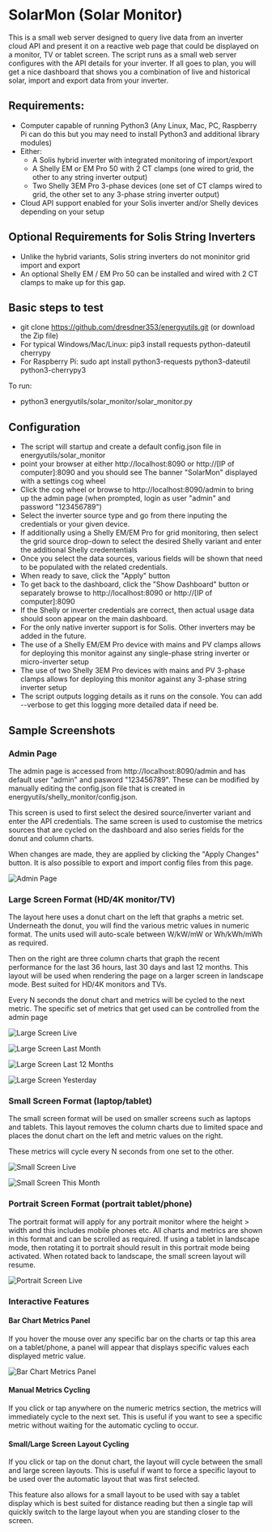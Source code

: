 # SolarMon (Solar Monitor)

This is a small web server designed to query live data from an inverter cloud API and present it on a reactive web page that could be displayed on a monitor, TV or tablet screen. The script runs as a small web server configures with the API details for your inverter. If all goes to plan, you will get a nice dashboard that shows you a combination of live and historical solar, import and export data from your inverter.

## Requirements:
* Computer capable of running Python3 (Any Linux, Mac, PC, Raspberry Pi can do this but you may need to install Python3 and additional library modules)
* Either:
    - A Solis hybrid inverter with integrated monitoring of import/export
    - A Shelly EM or EM Pro 50 with 2 CT clamps (one wired to grid, the other to any string inverter output)
    - Two Shelly 3EM Pro 3-phase devices (one set of CT clamps wired to grid, the other set to any 3-phase string inverter output)
* Cloud API support enabled for your Solis inverter and/or Shelly devices depending on your setup

## Optional Requirements for Solis String Inverters
* Unlike the hybrid variants, Solis string inverters do not moninitor grid import and export
* An optional Shelly EM / EM Pro 50 can be installed and wired with 2 CT clamps to make up for this gap. 

## Basic steps to test
* git clone https://github.com/dresdner353/energyutils.git (or download the Zip file)
* For typical Windows/Mac/Linux: pip3 install requests python-dateutil cherrypy
* For Raspberry Pi: sudo apt install python3-requests python3-dateutil python3-cherrypy3

To run:
* python3 energyutils/solar_monitor/solar_monitor.py 

## Configuration
* The script will startup and create a default config.json file in energyutils/solar_monitor
* point your browser at either http://localhost:8090 or http://[IP of computer]:8090 and you should see The banner "SolarMon" displayed with a settings cog wheel
* Click the cog wheel or browse to http://localhost:8090/admin to bring up the admin page (when prompted, login as user "admin" and password "123456789")
* Select the inverter source type and go from there inputing the credentials or your given device. 
* If additionally using a Shelly EM/EM Pro for grid monitoring, then select the grid source drop-down to select the desired Shelly variant and enter the additional Shelly credententials
* Once you select the data sources, various fields will be shown that need to be populated with the related credentials.
* When ready to save, click the "Apply" button
* To get back to the dashboard, click the "Show Dashboard" button or separately browse to http://localhost:8090 or http://[IP of computer]:8090
* If the Shelly or inverter credentials are correct, then actual usage data should soon appear on the main dashboard.
* For the only native inverter support is for Solis. Other inverters may be added in the future.
* The use of a Shelly EM/EM Pro device with mains and PV clamps allows for deploying this monitor against any single-phase string inverter or micro-inverter setup
* The use of two Shelly 3EM Pro devices with mains and PV 3-phase clamps allows for deploying this monitor against any 3-phase string inverter setup
* The script outputs logging details as it runs on the console. You can add --verbose to get this logging more detailed data if need be.

## Sample Screenshots

### Admin Page
The admin page is accessed from http://localhost:8090/admin and has default user "admin" and pasword "123456789". These can be modified by manually editing the config.json file that is created in energyutils/shelly_monitor/config.json. 

This screen is used to first select the desired source/inverter variant and enter the API credentials. The same screen is used to customise the metrics sources that are cycled on the dashboard and also series fields for the donut and column charts.

When changes are made, they are applied by clicking the "Apply Changes" button. It is also possible to export and import config files from this page.

![Admin Page](screenshots/admin.png)

### Large Screen Format (HD/4K monitor/TV)
The layout here uses a donut chart on the left that graphs a metric set. Underneath the donut, you will find the various metric values in numeric format. The units used will auto-scale between W/kW/mW or Wh/kWh/mWh as required.

Then on the right are three column charts that graph the recent performance for the last 36 hours, last 30 days and last 12 months. This layout will be used when rendering the page on a larger screen in landscape mode. Best suited for HD/4K monitors and TVs.

Every N seconds the donut chart and metrics will be cycled to the next metric. The specific set of metrics that get used can be controlled from the admin page

![Large Screen Live](screenshots/large_live.png)

![Large Screen Last Month](screenshots/large_last_month.png)

![Large Screen Last 12 Months](screenshots/large_last_12_months.png)

![Large Screen Yesterday](screenshots/large_yesterday.png)

### Small Screen Format (laptop/tablet)
The small screen format will be used on smaller screens such as laptops and tablets. This layout removes the column charts due to limited space and places the donut chart on the left and metric values on the right.

These metrics will cycle every N seconds from one set to the other. 

![Small Screen Live](screenshots/small_live.png)

![Small Screen This Month](screenshots/small_this_month.png)

### Portrait Screen Format (portrait tablet/phone)
The portrait format will apply for any portrait monitor where the height > width and this includes mobile phones etc. All charts and metrics are shown in this format and can be scrolled as required. If using a tablet in landscape mode, then rotating it to portrait should result in this portrait mode being activated. When rotated back to landscape, the small screen layout will resume.

![Portrait Screen Live](screenshots/portrait_live.png)

### Interactive Features

#### Bar Chart Metrics Panel
If you hover the mouse over any specific bar on the charts or tap this area on a tablet/phone, a panel will appear that displays specific values each displayed metric value. 

![Bar Chart Metrics Panel](screenshots/bar_chart_hover.png)

#### Manual Metrics Cycling
If you click or tap anywhere on the numeric metrics section, the metrics will immediately cycle to the next set. This is useful if you want to see a specific metric without waiting for the automatic cycling to occur.

#### Small/Large Screen Layout Cycling
If you click or tap on the donut chart, the layout will cycle between the small and large screen layouts. This is useful if want to force a specific layout to be used over the automatic layout that was first selected. 

This feature also allows for a small layout to be used with say a tablet display which is best suited for distance reading but then a single tap will quickly switch to the large layout when you are standing closer to the screen.
